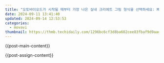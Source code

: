 ```yaml
---
title: "오토바이오드가 시작될 때부터 가장 나은 실내 크리에트 그림 형식을 선택하세요: Movavi DPX PNG 무료 변환"
date: 2024-09-11 13:41:40
updated: 2024-09-14 12:53:53
categories:
  - movavi
thumbnail: https://thmb.techidaily.com/1296bc6cf3d8ba602cee83fbaf9d9aae0f41d750526e3d62954932be609de318.jpg
---
```


{{post-main-content}}

<ins class="adsbygoogle"
     style="display:block"
     data-ad-format="autorelaxed"
     data-ad-client="ca-pub-7571918770474297"
     data-ad-slot="1223367746"></ins>

{{post-assign-content}}

<ins class="adsbygoogle"
     style="display:block"
     data-ad-client="ca-pub-7571918770474297"
     data-ad-slot="8358498916"
     data-ad-format="auto"
     data-full-width-responsive="true"></ins>
